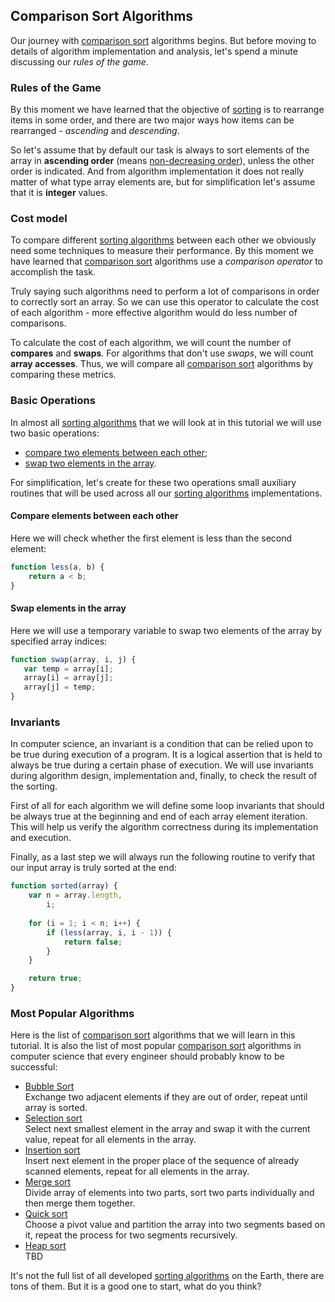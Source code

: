 ## Comparison Sort Algorithms
Our journey with [comparison sort][] algorithms begins. But before moving to details of algorithm implementation and analysis, let's spend a minute discussing our *rules of the game*.

### Rules of the Game
By this moment we have learned that the objective of [sorting][] is to rearrange items in some order, and there are two major ways how items can be rearranged - *ascending* and *descending*. 

So let's assume that by default our task is always to sort elements of the array in **ascending order** (means [non-decreasing order][]), unless the other order is indicated. And from algorithm implementation it does not really matter of what type array elements are, but for simplification let's assume that it is **integer** values.    

### Cost model
To compare different [sorting algorithms][sorting-algorithm] between each other we obviously need some techniques to measure their performance. By this moment we have learned that [comparison sort][] algorithms use a *comparison operator* to accomplish the task. 

Truly saying such algorithms need to perform a lot of comparisons in order to correctly sort an array. So we can use this operator to calculate the cost of each algorithm - more effective algorithm would do less number of comparisons. 

To calculate the cost of each algorithm, we will count the number of **compares** and **swaps**. For algorithms that don't use *swaps*, we will count **array accesses**. Thus, we will compare all [comparison sort][] algorithms by comparing these metrics.

### Basic Operations
In almost all [sorting algorithms][sorting-algorithm] that we will look at in this tutorial we will use two basic operations:

* [compare two elements between each other](#compare-elements-between-each-other);
* [swap two elements in the array](#swap-elements-in-the-array).

For simplification, let's create for these two operations small auxiliary routines that will be used across all our [sorting algorithms][sorting-algorithm] implementations.

#### Compare elements between each other
Here we will check whether the first element is less than the second element:
```javascript
function less(a, b) {
    return a < b;
}
```

#### Swap elements in the array
Here we will use a temporary variable to swap two elements of the array by specified array indices:
 ```javascript
function swap(array, i, j) {
    var temp = array[i];
    array[i] = array[j];
    array[j] = temp;
}
 ```

### Invariants
In computer science, an invariant is a condition that can be relied upon to be true during execution of a program. It is a logical assertion that is held to always be true during a certain phase of execution. We will use invariants during algorithm design, implementation and, finally, to check the result of the sorting. 

First of all for each algorithm we will define some loop invariants that should be always true at the beginning and end of each array element iteration. This will help us verify the algorithm correctness during its implementation and execution.

Finally, as a last step we will always run the following routine to verify that our input array is truly sorted at the end:
```javascript
function sorted(array) {
    var n = array.length, 
        i;
  
    for (i = 1; i < n; i++) {
        if (less(array, i, i - 1)) {
            return false;
        }
    }

    return true;
}
```

### Most Popular Algorithms
Here is the list of [comparison sort][] algorithms that we will learn in this tutorial. It is also the list of most popular [comparison sort][] algorithms in computer science that every engineer should probably know to be successful:

 * [Bubble Sort][]  
 Exchange two adjacent elements if they are out of order, repeat until array is sorted.
 * [Selection sort][]  
 Select next smallest element in the array and swap it with the current value, repeat for all elements in the array.
 * [Insertion sort][]  
 Insert next element in the proper place of the sequence of already scanned elements, repeat for all elements in the array.
 * [Merge sort][]  
 Divide array of elements into two parts, sort two parts individually and then merge them together.
 * [Quick sort][]  
 Choose a pivot value and partition the array into two segments based on it, repeat the process for two segments recursively.
 * [Heap sort][]  
 TBD

It's not the full list of all developed [sorting algorithms][sorting-algorithm] on the Earth, there are tons of them. But it is a good one to start, what do you think? 

[sorting-algorithm]: https://en.wikipedia.org/wiki/Sorting_algorithm "Sorting Algorithm - Wikipedia"
[sorting]: https://en.wikipedia.org/wiki/Sorting "Sorting - Wikipedia"
[comparison sort]: https://en.wikipedia.org/wiki/Comparison_sort "Comparison Sort - Wikipedia" 
[non-decreasing order]: ../README.md#important-terms
[Bubble Sort]: bubble-sort/README.md
[Selection Sort]: selection-sort/README.md
[Insertion Sort]: insertion-sort/README.md
[Merge Sort]: merge-sort/README.md
[Quick Sort]: quick-sort/README.md
[Heap Sort]: heap-sort/README.md
